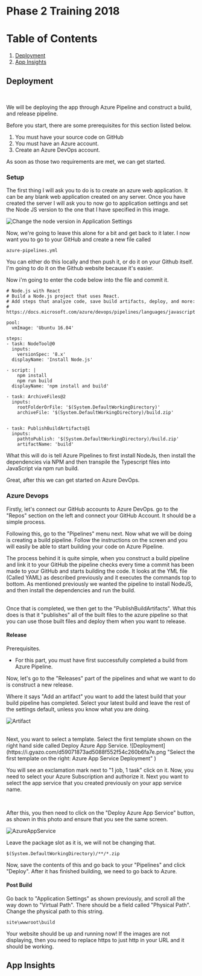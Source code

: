 # Phase 2 Training 2018

# Table of Contents
1. [Deployment](#deployment)
2. [App Insights](#appinsights)

## Deployment
<br>

We will be deploying the app through Azure Pipeline and construct a build, and release pipeline.

Before you start, there are some prerequisites for this section listed below. 
1. You must have your source code on GitHub
2. You must have an Azure account.
3. Create an Azure DevOps account.

As soon as those two requirements are met, we can get started.

### Setup
The first thing I will ask you to do is to create an azure web application. It can be any blank web application created on any server. Once you have created the server I will ask you to now go to application settings and set the Node JS version to the one that I have specified in this image.

![Change the node version in Application Settings](https://i.gyazo.com/9f6647c201d937b751b7573b438c2cc5.png "Change the node version in Application Settings")

Now, we're going to leave this alone for a bit and get back to it later. I now want you to go to your GitHub and create a new file called 
``` 
azure-pipelines.yml
```

You can either do this locally and then push it, or do it on your Github itself. I'm going to do it on the Github website because it's easier. 

Now i'm going to enter the code below into the file and commit it.

```
# Node.js with React
# Build a Node.js project that uses React.
# Add steps that analyze code, save build artifacts, deploy, and more:
# https://docs.microsoft.com/azure/devops/pipelines/languages/javascript

pool:
  vmImage: 'Ubuntu 16.04'

steps:
- task: NodeTool@0
  inputs:
    versionSpec: '8.x'
  displayName: 'Install Node.js'
    
- script: |
    npm install
    npm run build
  displayName: 'npm install and build'
  
- task: ArchiveFiles@2
  inputs:
    rootFolderOrFile: '$(System.DefaultWorkingDirectory)'
    archiveFile: '$(System.DefaultWorkingDirectory)/build.zip' 


- task: PublishBuildArtifacts@1
  inputs:
    pathtoPublish: '$(System.DefaultWorkingDirectory)/build.zip' 
    artifactName: 'build' 

```

What this will do is tell Azure Pipelines to first install NodeJs, then install the dependencies via NPM and then transpile the Typescript files into JavaScript via npm run build.

Great, after this we can get started on Azure DevOps.

### Azure Devops

Firstly, let's connect our GitHub accounts to Azure DevOps. go to the "Repos" section on the left and connect your GitHub Account. It should be a simple process.
<br>

Following this, go to the "Pipelines" menu next. Now what we will be doing is creating a build pipeline. Follow the instructions on the screen and you will easily be able to start building your code on Azure Pipeline. 

The process behind it is quite simple, when you construct a build pipeline and link it to your GitHub the pipeline checks every time a commit has been made to your GitHub and starts building the code. It looks at the YML file (Called YAML) as described previously and it executes the commands top to bottom. As mentioned previously we wanted the pipeline to install NodeJS, and then install the dependencies and run the build.

<br>
Once that is completed, we then get to the "PublishBuildArtifacts". What this does is that it "publishes" all of the built files to the azure pipeline so that you can use those built files and deploy them when you want to release.

#### Release

Prerequisites.
- For this part, you must have first successfully completed a build from Azure Pipeline.

Now, let's go  to the "Releases" part of the pipelines and what we want to do is construct a new release.


Where it says "Add an artifact" you want to add the latest build that your build pipeline has completed. Select your latest build and leave the rest of the settings default, unless you know what you are doing.

![Artifact](https://i.gyazo.com/5057dd240067975068f68c40638c4a96.png "select an artifact")

<br>
Next, you want to select a template. Select the first template shown on the right hand side called Deploy Azure App Service.
![Deployment](https://i.gyazo.com/d59071873ad5088f552f54c260b6fa7e.png "Select the first template on the right: Azure App Service Deployment" )

You will see an exclamation mark next to "1 job, 1 task" click on it. Now, you need to select your Azure Subscription and authorize it. Next you want to select the app service that you created previously on your app service name. 

<br>

After this, you then need to click on the "Deploy Azure App Service" button, as shown in this photo and ensure that you see the same screen.

![AzureAppService](https://i.gyazo.com/8e57bff68be842d4e2ab17565758706d.png "azure")

Leave the package slot as it is, we will not be changing that.
```
$(System.DefaultWorkingDirectory)/**/*.zip
```


Now, save the contents of this and go back to your "Pipelines" and click "Deploy". After it has finished building, we need to go back to Azure.

#### Post Build
Go back to "Application Settings" as shown previously, and scroll all the way down to "Virtual Path". There should be a field called  "Physical Path". Change the physical path to this string.

```
site\wwwroot\build
```

Your website should be up and running now! If the images are not displaying, then you need to replace https to just http in your URL and it should be working.

## App Insights <a name="appinsights"></a>
